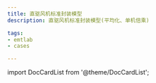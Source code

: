 ```yaml
---
title: 直驱风机标准封装模型
description: 直驱风机标准封装模型(平均化、单机倍乘)

tags:
- emtlab
- cases

---
```


import DocCardList from '@theme/DocCardList';

<DocCardList />